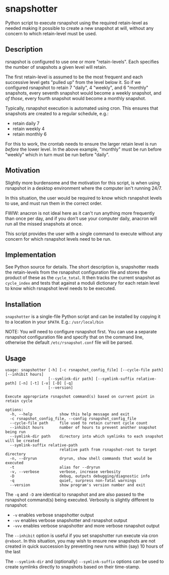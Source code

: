 # snapshotter
Python script to execute rsnapshot using the required retain-level as needed
making it possible to create a new snapshot at will, without any concern to
which retain-level must be used.


## Description
rsnapshot is configured to use one or more "retain-levels". Each specifies
the number of snapshots a given level will retain.

The first retain-level is assumed to be the most frequent and each successive
level gets "pulled up" from the level below it. So if we configured rsnapshot
to retain 7 "daily", 4 "weekly", and 6 "monthly" snapshots, every seventh
snapshot would become a weekly snapshot, and *of those*, every fourth snapshot
would become a monthly snapshot.

Typically, rsnapshot execution is automated using cron. This ensures that
snapshots are created to a regular schedule, e.g.:
 * retain daily 7
 * retain weekly 4
 * retain monthly 6

For this to work, the crontab needs to ensure the larger retain level is run
_before_ the lower level. In the above example, "monthly" must be run before
"weekly" which in turn must be run before "daily".


## Motivation
Slightly more burdensome and the motivation for this script, is when using
rsnapshot in a desktop environment where the computer isn't running 24/7.

In this situation, the user would be required to know which rsnapshot levels
to use, and must run them in the correct order.

FWIW: anacron is not ideal here as it can't run anything more frequently than
once per day, and if you don't use your computer daily, anacron will run all
the missed snapshots at once.

This script provides the user with a single command to execute without any
concern for which rsnapshot levels need to be run.


## Implementation
See Python source for details. The short description is, snapshotter reads
the retain-levels from the rsnapshot configuration file and stores the product
of these as the `cycle_total`. It then tracks the current snapshot as
`cycle_index` and tests that against a moduli dictionary for each retain level
to know which rsnapshot level needs to be executed.


## Installation
`snapshotter` is a single-file Python script and can be installed by copying
it to a location in your `$PATH`. E.g.: `/usr/local/bin`

NOTE: You _will_ need to configure rsnapshot first. You can use a separate
rsnapshot configuration file and specify that on the command line, otherwise
the default `/etc/rsnapshot.conf` file will be parsed.


## Usage
```
usage: snapshotter [-h] [-c rsnapshot_config_file] [--cycle-file path] [--inhibit hours]
                   [--symlink-dir path] [--symlink-suffix relative-path] [-n] [-t] [-v] [-D] [-q]
                   [--version]

Execute appropriate rsnapshot command(s) based on current point in retain cycle

options:
  -h, --help            show this help message and exit
  -c rsnapshot_config_file, --config rsnapshot_config_file
  --cycle-file path     file used to retain current cycle count
  --inhibit hours       number of hours to prevent another snapshot being run
  --symlink-dir path    directory into which symlinks to each snapshot will be created
  --symlink-suffix relative-path
                        relative path from rsnapshot-root to target directory
  -n, --dryrun          dryrun, show shell commands that would be executed
  -t                    alias for --dryrun
  -v, --verbose         verbose, increase verbosity
  -D                    debug, outputs debugging/diagnostic info
  -q                    quiet, surpress non-fatal warnings
  --version             show program's version number and exit
```

The `-q` and `-D` are identical to rsnapshot and are also passed to the
rsnapshot command(s) being executed. Verbosity is slightly different to
rsnapshot:

 * `-v` enables verbose snapshotter output
 * `-vv` enables verbose snapshotter and rsnapshot output
 * `-vvv` enables verbose snapshotter and more verbose rsnapshot output

The `--inhibit` option is useful if you set snapshotter run execute via cron
`@reboot`. In this situation, you may wish to ensure new snapshots are not
created in quick succession by preventing new runs within (say) 10 hours of
the last

The `--symlink-dir` and (optionally) `--symlink-suffix` options can be used to
create symlinks directly to snapshots based on their time-stamp.


